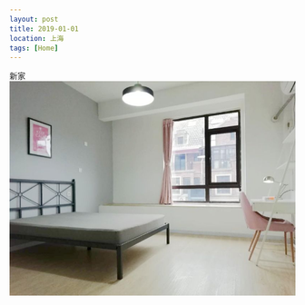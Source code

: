 ```yaml
---
layout: post
title: 2019-01-01
location: 上海
tags: [Home]
---
```

新家
![新家](/assets/images/tweets/20190101_1.jpg)